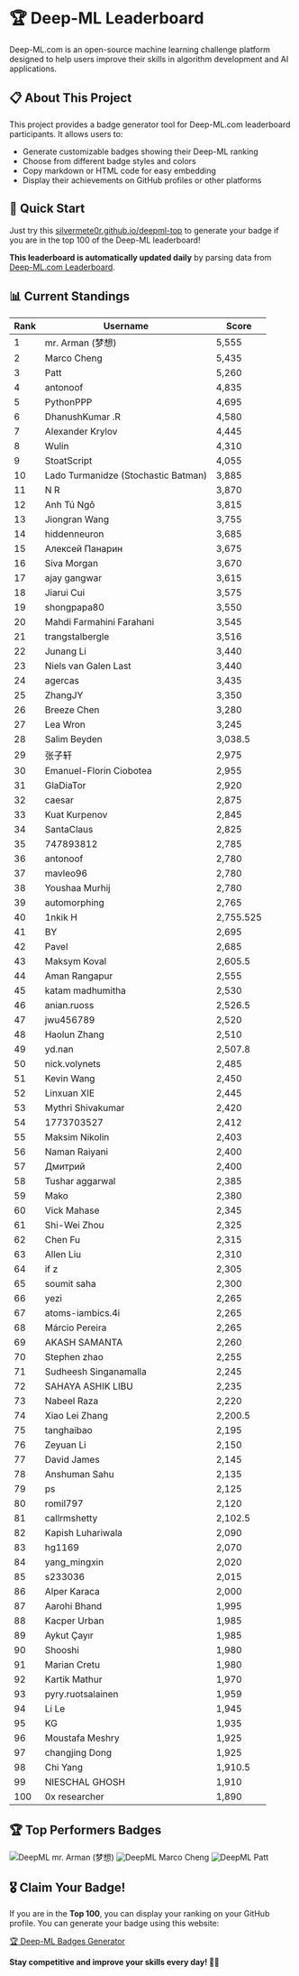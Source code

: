 # 🏆 Deep-ML Leaderboard

Deep-ML.com is an open-source machine learning challenge platform designed to help users improve their skills in algorithm development and AI applications.  

## 📋 About This Project

This project provides a badge generator tool for Deep-ML.com leaderboard participants. It allows users to:
- Generate customizable badges showing their Deep-ML ranking
- Choose from different badge styles and colors
- Copy markdown or HTML code for easy embedding
- Display their achievements on GitHub profiles or other platforms

## 🚀 Quick Start

Just try this [silvermete0r.github.io/deepml-top](https://silvermete0r.github.io/deepml-top) to generate your badge if you are in the top 100 of the Deep-ML leaderboard!

**This leaderboard is automatically updated daily** by parsing data from [Deep-ML.com Leaderboard](https://www.deep-ml.com/leaderboard).  

## 📊 Current Standings  

<!-- LEADERBOARD_START -->
| Rank | Username | Score |
|------|---------|-------|
| 1 | mr. Arman (梦想) | 5,555 |
| 2 | Marco Cheng | 5,435 |
| 3 | Patt | 5,260 |
| 4 | antonoof | 4,835 |
| 5 | PythonPPP | 4,695 |
| 6 | DhanushKumar .R | 4,580 |
| 7 | Alexander Krylov | 4,445 |
| 8 | Wulin | 4,310 |
| 9 | StoatScript | 4,055 |
| 10 | Lado Turmanidze (Stochastic Batman) | 3,885 |
| 11 | N R | 3,870 |
| 12 | Anh Tú Ngô | 3,815 |
| 13 | Jiongran Wang | 3,755 |
| 14 | hiddenneuron | 3,685 |
| 15 | Алексей Панарин | 3,675 |
| 16 | Siva Morgan | 3,670 |
| 17 | ajay gangwar | 3,615 |
| 18 | Jiarui Cui | 3,575 |
| 19 | shongpapa80 | 3,550 |
| 20 | Mahdi Farmahini Farahani | 3,545 |
| 21 | trangstalbergle | 3,516 |
| 22 | Junang Li | 3,440 |
| 23 | Niels van Galen Last | 3,440 |
| 24 | agercas | 3,435 |
| 25 | ZhangJY | 3,350 |
| 26 | Breeze Chen | 3,280 |
| 27 | Lea Wron | 3,245 |
| 28 | Salim Beyden | 3,038.5 |
| 29 | 张子轩 | 2,975 |
| 30 | Emanuel-Florin Ciobotea | 2,955 |
| 31 | GlaDiaTor | 2,920 |
| 32 | caesar | 2,875 |
| 33 | Kuat Kurpenov | 2,845 |
| 34 | SantaClaus | 2,825 |
| 35 | 747893812 | 2,785 |
| 36 | antonoof | 2,780 |
| 37 | mavleo96 | 2,780 |
| 38 | Youshaa Murhij | 2,780 |
| 39 | automorphing | 2,765 |
| 40 | 1nkik H | 2,755.525 |
| 41 | BY | 2,695 |
| 42 | Pavel | 2,685 |
| 43 | Maksym Koval | 2,605.5 |
| 44 | Aman Rangapur | 2,555 |
| 45 | katam madhumitha | 2,530 |
| 46 | anian.ruoss | 2,526.5 |
| 47 | jwu456789 | 2,520 |
| 48 | Haolun Zhang | 2,510 |
| 49 | yd.nan | 2,507.8 |
| 50 | nick.volynets | 2,485 |
| 51 | Kevin Wang | 2,450 |
| 52 | Linxuan XIE | 2,445 |
| 53 | Mythri Shivakumar | 2,420 |
| 54 | 1773703527 | 2,412 |
| 55 | Maksim Nikolin | 2,403 |
| 56 | Naman Raiyani | 2,400 |
| 57 | Дмитрий | 2,400 |
| 58 | Tushar aggarwal | 2,385 |
| 59 | Mako | 2,380 |
| 60 | Vick Mahase | 2,345 |
| 61 | Shi-Wei Zhou | 2,325 |
| 62 | Chen Fu | 2,315 |
| 63 | Allen Liu | 2,310 |
| 64 | if z | 2,305 |
| 65 | soumit saha | 2,300 |
| 66 | yezi | 2,265 |
| 67 | atoms-iambics.4i | 2,265 |
| 68 | Márcio Pereira | 2,265 |
| 69 | AKASH SAMANTA | 2,260 |
| 70 | Stephen zhao | 2,255 |
| 71 | Sudheesh Singanamalla | 2,245 |
| 72 | SAHAYA ASHIK LIBU | 2,235 |
| 73 | Nabeel Raza | 2,220 |
| 74 | Xiao Lei Zhang | 2,200.5 |
| 75 | tanghaibao | 2,195 |
| 76 | Zeyuan Li | 2,150 |
| 77 | David James | 2,145 |
| 78 | Anshuman Sahu | 2,135 |
| 79 | ps | 2,125 |
| 80 | romil797 | 2,120 |
| 81 | callrmshetty | 2,102.5 |
| 82 | Kapish Luhariwala | 2,090 |
| 83 | hg1169 | 2,070 |
| 84 | yang_mingxin | 2,020 |
| 85 | s233036 | 2,015 |
| 86 | Alper Karaca | 2,000 |
| 87 | Aarohi Bhand | 1,995 |
| 88 | Kacper Urban | 1,985 |
| 89 | Aykut Çayır | 1,985 |
| 90 | Shooshi | 1,980 |
| 91 | Marian Cretu | 1,980 |
| 92 | Kartik Mathur | 1,970 |
| 93 | pyry.ruotsalainen | 1,959 |
| 94 | Li Le | 1,945 |
| 95 | KG | 1,935 |
| 96 | Moustafa Meshry | 1,925 |
| 97 | changjing Dong | 1,925 |
| 98 | Chi Yang | 1,910.5 |
| 99 | NIESCHAL GHOSH | 1,910 |
| 100 | 0x researcher | 1,890 |
<!-- LEADERBOARD_END -->

## 🏆 Top Performers Badges

<!-- BADGES_START -->
![DeepML mr. Arman (梦想)](https://img.shields.io/badge/dynamic/json?url=https%3A%2F%2Fraw.githubusercontent.com%2Fsilvermete0r%2Fdeepml-top%2Fmain%2Fbadges.json&query=%24.1247b1b5b9cd95e98d7ff7438207406f.label&prefix=Rank%20&style=for-the-badge&label=%F0%9F%9A%80%20DeepML&color=blue&link=https%3A%2F%2Fwww.deep-ml.com%2Fleaderboard)
![DeepML Marco Cheng](https://img.shields.io/badge/dynamic/json?url=https%3A%2F%2Fraw.githubusercontent.com%2Fsilvermete0r%2Fdeepml-top%2Fmain%2Fbadges.json&query=%24.4091c1a21900bd2c7d3f4e343acddda1.label&prefix=Rank%20&style=for-the-badge&label=%F0%9F%9A%80%20DeepML&color=blue&link=https%3A%2F%2Fwww.deep-ml.com%2Fleaderboard)
![DeepML Patt](https://img.shields.io/badge/dynamic/json?url=https%3A%2F%2Fraw.githubusercontent.com%2Fsilvermete0r%2Fdeepml-top%2Fmain%2Fbadges.json&query=%24.4b6dd077a50c0d50b43cc8120a91ccd7.label&prefix=Rank%20&style=for-the-badge&label=%F0%9F%9A%80%20DeepML&color=blue&link=https%3A%2F%2Fwww.deep-ml.com%2Fleaderboard)
<!-- BADGES_END -->

## 🎖 Claim Your Badge!  

If you are in the **Top 100**, you can display your ranking on your GitHub profile. You can generate your badge using this website:

[🏆 Deep-ML Badges Generator](https://silvermete0r.github.io/deepml-top/)

**Stay competitive and improve your skills every day! 🚀🔥**